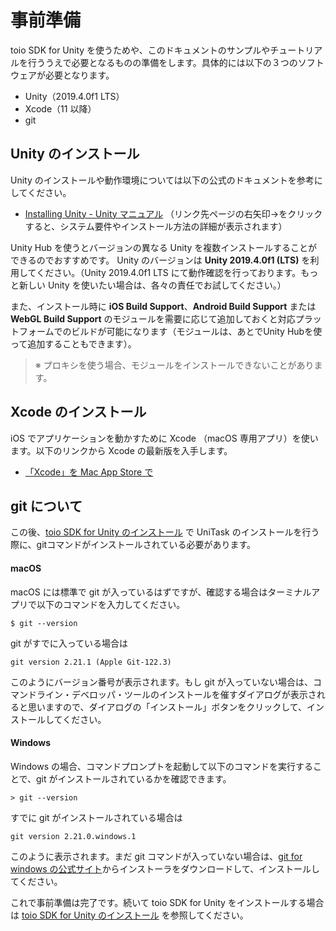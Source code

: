 # 事前準備

toio SDK for Unity を使うためや、このドキュメントのサンプルやチュートリアルを行ううえで必要となるものの準備をします。具体的には以下の３つのソフトウェアが必要となります。

- Unity（2019.4.0f1 LTS）
- Xcode（11 以降）
- git

## Unity のインストール

Unity のインストールや動作環境については以下の公式のドキュメントを参考にしてください。

- [Installing Unity \- Unity マニュアル](https://docs.unity3d.com/ja/2019.4/Manual/GettingStartedInstallingUnity.html)
（リンク先ページの右矢印→をクリックすると、システム要件やインストール方法の詳細が表示されます）

Unity Hub を使うとバージョンの異なる Unity を複数インストールすることができるのでおすすめです。
Unity のバージョンは **Unity 2019.4.0f1 (LTS)** を利用してください。（Unity 2019.4.0f1 LTS にて動作確認を行っております。もっと新しい Unity を使いたい場合は、各々の責任でお試してください。）

また、インストール時に **iOS Build Support**、**Android Build Support** または **WebGL Build Support** のモジュールを需要に応じて追加しておくと対応プラットフォームでのビルドが可能になります（モジュールは、あとでUnity Hubを使って追加することもできます）。

> ※ プロキシを使う場合、モジュールをインストールできないことがあります。

## Xcode のインストール

iOS でアプリケーションを動かすために Xcode （macOS 専用アプリ）を使います。以下のリンクから Xcode の最新版を入手します。

- [‎「Xcode」を Mac App Store で](https://apps.apple.com/jp/app/xcode/id497799835)

## git について

この後、[toio SDK for Unity のインストール](download_sdk.md) で UniTask のインストールを行う際に、gitコマンドがインストールされている必要があります。

#### macOS

macOS には標準で git が入っているはずですが、確認する場合はターミナルアプリで以下のコマンドを入力してください。

```
$ git --version
```

git がすでに入っている場合は

```
git version 2.21.1 (Apple Git-122.3)
```

このようにバージョン番号が表示されます。もし git が入っていない場合は、コマンドライン・デベロッパ・ツールのインストールを催すダイアログが表示されると思いますので、ダイアログの「インストール」ボタンをクリックして、インストールしてください。

#### Windows

Windows の場合、コマンドプロンプトを起動して以下のコマンドを実行することで、git がインストールされているかを確認できます。

```
> git --version
```

すでに git がインストールされている場合は

```
git version 2.21.0.windows.1
```

このように表示されます。まだ git コマンドが入っていない場合は、[git for windows の公式サイト](https://gitforwindows.org/)からインストーラをダウンロードして、インストールしてください。



これで事前準備は完了です。続いて toio SDK for Unity をインストールする場合は [toio SDK for Unity のインストール](download_sdk.md) を参照してください。
